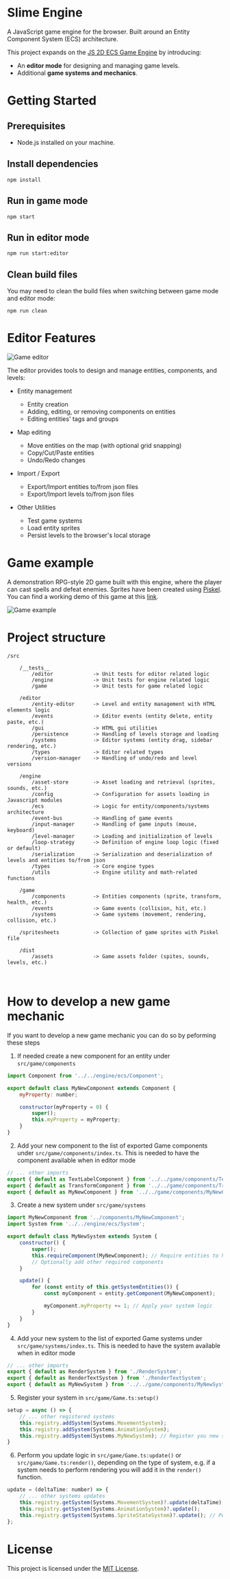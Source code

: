# Slime Engine

A JavaScript game engine for the browser. Built around an Entity Component System (ECS) architecture.

This project expands on the [JS 2D ECS Game Engine](https://github.com/samdalvai/js-2d-ecs-game-engine) by introducing:

- An **editor mode** for designing and managing game levels.
- Additional **game systems and mechanics**.

# Getting Started

## Prerequisites

- Node.js installed on your machine.

## Install dependencies

```
npm install
```

## Run in game mode

```
npm start
```

## Run in editor mode

```
npm run start:editor
```

## Clean build files

You may need to clean the build files when switching between game mode and editor mode:

```
npm run clean
```

# Editor Features

![Game editor](images/editor.png)

The editor provides tools to design and manage entities, components, and levels:

- Entity management

    - Entity creation
    - Adding, editing, or removing components on entities
    - Editing entities' tags and groups

- Map editing

    - Move entities on the map (with optional grid snapping)
    - Copy/Cut/Paste entities
    - Undo/Redo changes

- Import / Export

    - Export/Import entities to/from json files
    - Export/Import levels to/from json files

- Other Utilities
    - Test game systems
    - Load entity sprites
    - Persist levels to the browser's local storage

# Game example

A demonstration RPG-style 2D game built with this engine, where the player can cast spells and defeat enemies. Sprites have been created using [Piskel](https://www.piskelapp.com/p/create/sprite/). You can find a working demo of this game at this [link](https://blob-slash.vercel.app/).

![Game example](images/game.png)

# Project structure

```text
/src

    /__tests__
        /editor             -> Unit tests for editor related logic
        /engine             -> Unit tests for engine related logic
        /game               -> Unit tests for game related logic

    /editor
        /entity-editor      -> Level and entity management with HTML elements logic
        /events             -> Editor events (entity delete, entity paste, etc.)
        /gui                -> HTML gui utilities
        /persistence        -> Handling of levels storage and loading
        /systems            -> Editor systems (entity drag, sidebar rendering, etc.)
        /types              -> Editor related types
        /version-manager    -> Handling of undo/redo and level versions

    /engine
        /asset-store        -> Asset loading and retrieval (sprites, sounds, etc.)
        /config             -> Configuration for assets loading in Javascript modules
        /ecs                -> Logic for entity/components/systems architecture
        /event-bus          -> Handling of game events
        /input-manager      -> Handling of game inputs (mouse, keyboard)
        /level-manager      -> Loading and initialization of levels
        /loop-strategy      -> Definition of engine loop logic (fixed or default)
        /serialization      -> Serialization and deserialization of levels and entities to/from json
        /types              -> Core engine types
        /utils              -> Engine utility and math-related functions

    /game
        /components         -> Entities components (sprite, transform, health, etc.)
        /events             -> Game events (collision, hit, etc.)
        /systems            -> Game systems (movement, rendering, collision, etc.)

    /spritesheets           -> Collection of game sprites with Piskel file

    /dist
        /assets             -> Game assets folder (spites, sounds, levels, etc.)



```

# How to develop a new game mechanic

If you want to develop a new game mechanic you can do so by peforming these steps

1. If needed create a new component for an entity under `src/game/components`

```JavaScript
import Component from '../../engine/ecs/Component';

export default class MyNewComponent extends Component {
    myProperty: number;

    constructor(myProperty = 0) {
        super();
        this.myProperty = myProperty;
    }
}
```

2. Add your new component to the list of exported Game components under `src/game/components/index.ts`. This is needed to have the component available when in editor mode

```JavaScript
// ... other imports
export { default as TextLabelComponent } from '../../game/components/TextLabelComponent';
export { default as TransformComponent } from '../../game/components/TransformComponent';
export { default as MyNewComponent } from '../../game/components/MyNewComponent'; // Export your new component
```

3. Create a new system under `src/game/systems`

```JavaScript
import MyNewComponent from '../components/MyNewComponent';
import System from '../../engine/ecs/System';

export default class MyNewSystem extends System {
    constructor() {
        super();
        this.requireComponent(MyNewComponent); // Require entities to have your component
        // Optionally add other required components
    }

    update() {
        for (const entity of this.getSystemEntities()) {
            const myComponent = entity.getComponent(MyNewComponent);

            myComponent.myProperty += 1; // Apply your system logic
        }
    }
}
```

4. Add your new system to the list of exported Game systems under `src/game/systems/index.ts`. This is needed to have the system available when in editor mode

```JavaScript
// ... other imports
export { default as RenderSystem } from './RenderSystem';
export { default as RenderTextSystem } from './RenderTextSystem';
export { default as MyNewSystem } from '../../game/components/MyNewSystem'; // Export your new system
```

5. Register your system in `src/game/Game.ts:setup()`

```JavaScript
setup = async () => {
    // ... other registered systems
    this.registry.addSystem(Systems.MovementSystem);
    this.registry.addSystem(Systems.AnimationSystem);
    this.registry.addSystem(Systems.MyNewSystem); // Register you new system
}
```

6. Perform you update logic in `src/game/Game.ts:update()` or `src/game/Game.ts:render()`, depending on the type of system, e.g. if a system needs to perform rendering you will add it in the `render()` function.

```JavaScript
update = (deltaTime: number) => {
    // ... other systems updates
    this.registry.getSystem(Systems.MovementSystem)?.update(deltaTime);
    this.registry.getSystem(Systems.AnimationSystem)?.update();
    this.registry.getSystem(Systems.SpriteStateSystem)?.update(); // Perfom update for you new system
};
```

# License

This project is licensed under the [MIT License](LICENSE).
